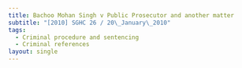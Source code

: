 ```yaml
---
title: Bachoo Mohan Singh v Public Prosecutor and another matter
subtitle: "[2010] SGHC 26 / 20\_January\_2010"
tags:
  - Criminal procedure and sentencing
  - Criminal references
layout: single
---
```


